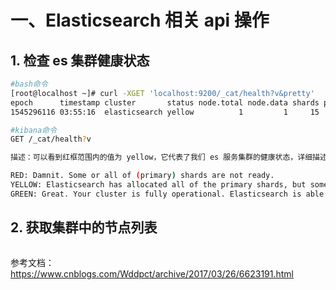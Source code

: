 # 一、Elasticsearch 相关 api 操作

## 1. 检查 es 集群健康状态
```bash
#bash命令
[root@localhost ~]# curl -XGET 'localhost:9200/_cat/health?v&pretty'
epoch      timestamp cluster       status node.total node.data shards pri relo init unassign pending_tasks max_task_wait_time active_shards_percent
1545296116 03:55:16  elasticsearch yellow          1         1     15  15    0    0       15             0                  -                 50.0%

#kibana命令
GET /_cat/health?v

描述：可以看到红框范围内的值为 yellow，它代表了我们 es 服务集群的健康状态，详细描述如下。解读后我们可以了解到，我们的 yellow 状态对于日常使用没有影响，它只是因为我们的集群暂时由单节点服务器组成，没有多余的节点分配给我们的分片副本了，解决示例会在以后的文章中给出。

RED: Damnit. Some or all of (primary) shards are not ready.
YELLOW: Elasticsearch has allocated all of the primary shards, but some/all of the replicas have not been allocated.
GREEN: Great. Your cluster is fully operational. Elasticsearch is able to allocate all shards and replicas to machines within the cluster.
```

## 2. 获取集群中的节点列表
```
```


参考文档： https://www.cnblogs.com/Wddpct/archive/2017/03/26/6623191.html

